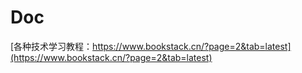 # Doc
[各种技术学习教程：https://www.bookstack.cn/?page=2&tab=latest](https://www.bookstack.cn/?page=2&tab=latest)
